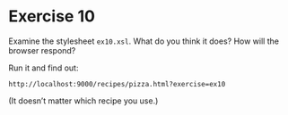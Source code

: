 # Exercise 10

Examine the stylesheet `ex10.xsl`. What do you think it does?
How will the browser respond?

Run it and find out:

```
http://localhost:9000/recipes/pizza.html?exercise=ex10
```

(It doesn’t matter which recipe you use.)

